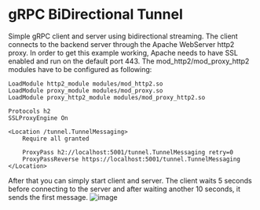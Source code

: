# gRPC BiDirectional Tunnel

Simple gRPC client and server using bidirectional streaming. The client connects to the backend server through the Apache WebServer http2 proxy. In order to get this example working, Apache needs to have SSL enabled and run on the default port 443. The mod_http2/mod_proxy_http2 modules have to be configured as following:

```
LoadModule http2_module modules/mod_http2.so
LoadModule proxy_module modules/mod_proxy.so
LoadModule proxy_http2_module modules/mod_proxy_http2.so

Protocols h2
SSLProxyEngine On

<Location /tunnel.TunnelMessaging>
    Require all granted
    
    ProxyPass h2://localhost:5001/tunnel.TunnelMessaging retry=0
    ProxyPassReverse https://localhost:5001/tunnel.TunnelMessaging
</Location>
```

After that you can simply start client and server. The client waits 5 seconds before connecting to the server and after waiting another 10 seconds, it sends the first message.
![image](https://user-images.githubusercontent.com/22155528/154780509-0a39dfbb-94dd-46a1-a5cd-3012f55df019.png)
